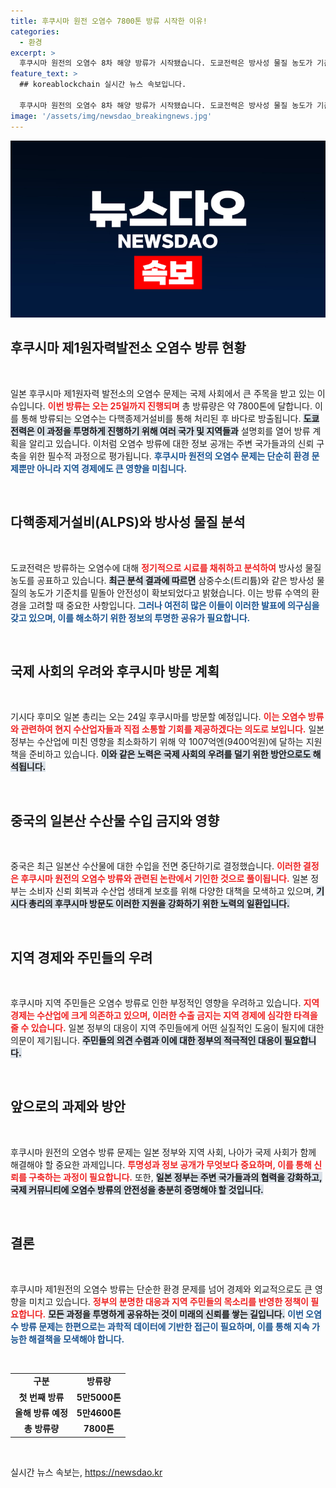 ```yaml
---
title: 후쿠시마 원전 오염수 7800톤 방류 시작한 이유!
categories:
  - 환경
excerpt: >
  후쿠시마 원전의 오염수 8차 해양 방류가 시작됐습니다. 도쿄전력은 방사성 물질 농도가 기준 이내라고 주장하며, 기시다 총리는 수산업 지원 방안을 설명하기 위해 후쿠시마를 방문할 예정입니다. 클릭 후 이 중요한 사안을 확인하세요!
feature_text: >
  ## koreablockchain 실시간 뉴스 속보입니다.

  후쿠시마 원전의 오염수 8차 해양 방류가 시작됐습니다. 도쿄전력은 방사성 물질 농도가 기준 이내라고 주장하며, 기시다 총리는 수산업 지원 방안을 설명하기 위해 후쿠시마를 방문할 예정입니다. 클릭 후 이 중요한 사안을 확인하세요!
image: '/assets/img/newsdao_breakingnews.jpg'
---
```


<p><img src="/assets/img/newsdao_breakingnews.jpg" alt="koreablockchain 속보" /></p>

<h2 data-ke-size="size26">후쿠시마 제1원자력발전소 오염수 방류 현황</h2>

<p data-ke-size="size16">&nbsp;</p>

<p>일본 후쿠시마 제1원자력 발전소의 오염수 문제는 국제 사회에서 큰 주목을 받고 있는 이슈입니다. <b><span style="color: #ee2323;">이번 방류는 오는 25일까지 진행되며</span></b> 총 방류량은 약 7800톤에 달합니다. 이를 통해 방류되는 오염수는 다핵종제거설비를 통해 처리된 후 바다로 방출됩니다. <b><span style="background-color: #21538527;">도쿄전력은 이 과정을 투명하게 진행하기 위해 여러 국가 및 지역들과</span></b> 설명회를 열어 방류 계획을 알리고 있습니다. 이처럼 오염수 방류에 대한 정보 공개는 주변 국가들과의 신뢰 구축을 위한 필수적 과정으로 평가됩니다. <b><span style="color: #1a5490;">후쿠시마 원전의 오염수 문제는 단순히 환경 문제뿐만 아니라 지역 경제에도 큰 영향을 미칩니다.</span></b> </p>

<p data-ke-size="size16">&nbsp;</p>

<h2 data-ke-size="size26">다핵종제거설비(ALPS)와 방사성 물질 분석</h2>

<p data-ke-size="size16">&nbsp;</p>

<p>도쿄전력은 방류하는 오염수에 대해 <b><span style="color: #ee2323;">정기적으로 시료를 채취하고 분석하여</span></b> 방사성 물질 농도를 공표하고 있습니다. <b><span style="background-color: #21538527;">최근 분석 결과에 따르면</span></b> 삼중수소(트리튬)와 같은 방사성 물질의 농도가 기준치를 밑돌아 안전성이 확보되었다고 밝혔습니다. 이는 방류 수역의 환경을 고려할 때 중요한 사항입니다. <b><span style="color: #1a5490;">그러나 여전히 많은 이들이 이러한 발표에 의구심을 갖고 있으며, 이를 해소하기 위한 정보의 투명한 공유가 필요합니다.</span></b></p>

<p data-ke-size="size16">&nbsp;</p>

<h2 data-ke-size="size26">국제 사회의 우려와 후쿠시마 방문 계획</h2>

<p data-ke-size="size16">&nbsp;</p>

<p>기시다 후미오 일본 총리는 오는 24일 후쿠시마를 방문할 예정입니다. <b><span style="color: #ee2323;">이는 오염수 방류와 관련하여 현지 수산업자들과 직접 소통할 기회를 제공하겠다는 의도로 보입니다.</span></b> 일본 정부는 수산업에 미친 영향을 최소화하기 위해 약 1007억엔(9400억원)에 달하는 지원책을 준비하고 있습니다. <b><span style="background-color: #21538527;">이와 같은 노력은 국제 사회의 우려를 덜기 위한 방안으로도 해석됩니다.</span></b></p>

<p data-ke-size="size16">&nbsp;</p>

<h2 data-ke-size="size26">중국의 일본산 수산물 수입 금지와 영향</h2>

<p data-ke-size="size16">&nbsp;</p>

<p>중국은 최근 일본산 수산물에 대한 수입을 전면 중단하기로 결정했습니다. <b><span style="color: #ee2323;">이러한 결정은 후쿠시마 원전의 오염수 방류와 관련된 논란에서 기인한 것으로 풀이됩니다.</span></b> 일본 정부는 소비자 신뢰 회복과 수산업 생태계 보호를 위해 다양한 대책을 모색하고 있으며, <b><span style="background-color: #21538527;">기시다 총리의 후쿠시마 방문도 이러한 지원을 강화하기 위한 노력의 일환입니다.</span></b> </p>

<p data-ke-size="size16">&nbsp;</p>

<h2 data-ke-size="size26">지역 경제와 주민들의 우려</h2>

<p data-ke-size="size16">&nbsp;</p>

<p>후쿠시마 지역 주민들은 오염수 방류로 인한 부정적인 영향을 우려하고 있습니다. <b><span style="color: #ee2323;">지역 경제는 수산업에 크게 의존하고 있으며, 이러한 수출 금지는 지역 경제에 심각한 타격을 줄 수 있습니다.</span></b> 일본 정부의 대응이 지역 주민들에게 어떤 실질적인 도움이 될지에 대한 의문이 제기됩니다. <b><span style="background-color: #21538527;">주민들의 의견 수렴과 이에 대한 정부의 적극적인 대응이 필요합니다.</span></b></p>

<p data-ke-size="size16">&nbsp;</p>

<h2 data-ke-size="size26">앞으로의 과제와 방안</h2>

<p data-ke-size="size16">&nbsp;</p>

<p>후쿠시마 원전의 오염수 방류 문제는 일본 정부와 지역 사회, 나아가 국제 사회가 함께 해결해야 할 중요한 과제입니다. <b><span style="color: #ee2323;">투명성과 정보 공개가 무엇보다 중요하며, 이를 통해 신뢰를 구축하는 과정이 필요합니다.</span></b> 또한, <b><span style="background-color: #21538527;">일본 정부는 주변 국가들과의 협력을 강화하고, 국제 커뮤니티에 오염수 방류의 안전성을 충분히 증명해야 할 것입니다.</span></b></p>

<p data-ke-size="size16">&nbsp;</p>

<h2 data-ke-size="size26">결론</h2>

<p data-ke-size="size16">&nbsp;</p>

<p>후쿠시마 제1원전의 오염수 방류는 단순한 환경 문제를 넘어 경제와 외교적으로도 큰 영향을 미치고 있습니다. <b><span style="color: #ee2323;">정부의 분명한 대응과 지역 주민들의 목소리를 반영한 정책이 필요합니다.</span></b> <b><span style="background-color: #21538527;">모든 과정을 투명하게 공유하는 것이 미래의 신뢰를 쌓는 길입니다.</span></b> <b><span style="color: #1a5490;">이번 오염수 방류 문제는 한편으로는 과학적 데이터에 기반한 접근이 필요하며, 이를 통해 지속 가능한 해결책을 모색해야 합니다.</span></b></p>

<p data-ke-size="size16">&nbsp;</p>

<table>
<tr><td style="text-align: center; height: 17px;"><b>구분</b></td><td style="text-align: center; height: 17px;"><b>방류량</b></td></tr>
<tr><td style="text-align: center; height: 17px;"><b>첫 번째 방류</b></td><td style="text-align: center; height: 17px;"><b>5만5000톤</b></td></tr>
<tr><td style="text-align: center; height: 17px;"><b>올해 방류 예정</b></td><td style="text-align: center; height: 17px;"><b>5만4600톤</b></td></tr>
<tr><td style="text-align: center; height: 17px;"><b>총 방류량</b></td><td style="text-align: center; height: 17px;"><b>7800톤</b></td></tr>
</table>

<p data-ke-size="size16">&nbsp;</p>
실시간 뉴스 속보는, <a href="https://newsdao.kr" rel="dofollow">https://newsdao.kr</a>


